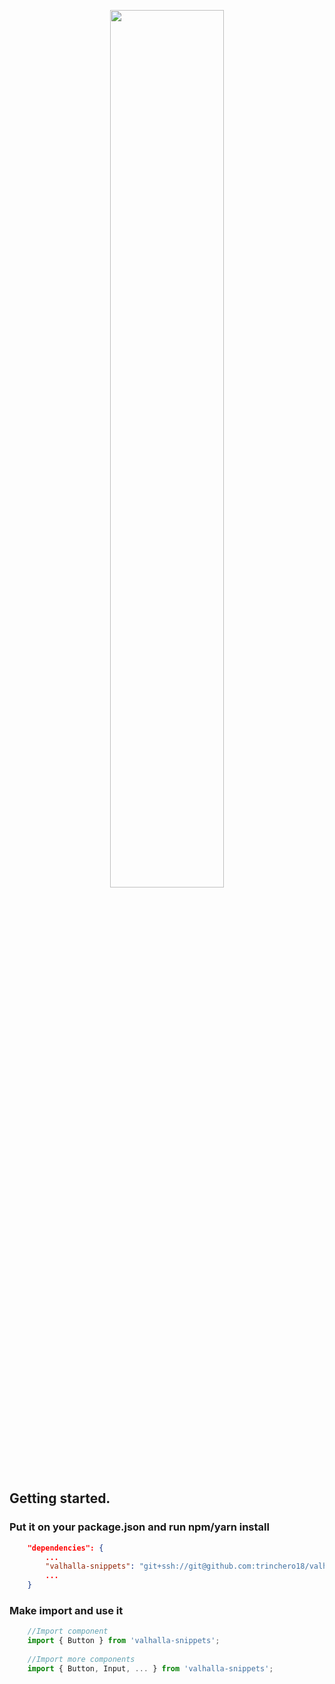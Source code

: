 <p align="center">
  <img src="https://i.imgur.com/AuyAhuS.png" width="60%">
</p>

## Getting started.

### Put it on your package.json and run npm/yarn install
```json
    "dependencies": {
        ...
        "valhalla-snippets": "git+ssh://git@github.com:trinchero18/valhalla-snippets.git#master"
        ...
    }
```
### Make import and use it
```js
    //Import component 
    import { Button } from 'valhalla-snippets';
    
    //Import more components
    import { Button, Input, ... } from 'valhalla-snippets';
```